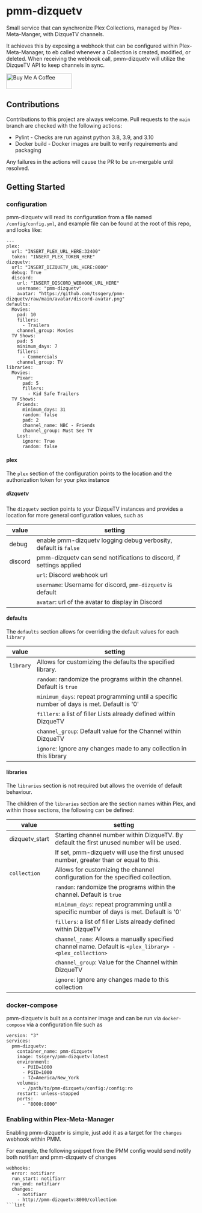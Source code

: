 # pmm-dizquetv

Small service that can synchronize Plex Collections, managed by Plex-Meta-Manger,
with DizqueTV channels.

It achieves this by exposing a webhook that can be configured within Plex-Meta-Manager,
to eb called whenever a Collection is created, modified, or deleted. When receiving the
webhook call, pmm-dizquetv will utilize the DizqueTV API to keep channels in sync.

<a href="https://www.buymeacoffee.com/tssgery" target="_blank"><img src="https://cdn.buymeacoffee.com/buttons/default-orange.png" alt="Buy Me A Coffee" height="41" width="174"></a>

## Contributions
Contributions to this project are always welcome. Pull requests to the `main` branch are checked with the following actions:
* Pylint - Checks are run against python 3.8, 3.9, and 3.10
* Docker build - Docker images are built to verify requirements and packaging

Any failures in the actions will cause the PR to be un-mergable until resolved.

## Getting Started

### configuration
pmm-dizquetv will read its configuration from a file named `/config/config.yml`, and example file can be found
at the root of this repo, and looks like:

```
---
plex:
  url: "INSERT_PLEX_URL_HERE:32400"
  token: "INSERT_PLEX_TOKEN_HERE"
dizquetv:
  url: "INSERT_DIZQUETV_URL_HERE:8000"
  debug: True
  discord:
    url: "INSERT_DISCORD_WEBHOOK_URL_HERE"
    username: "pmm-dizquetv"
    avatar: "https://github.com/tssgery/pmm-dizquetv/raw/main/avatar/discord-avatar.png"
defaults:
  Movies:
    pad: 10
    fillers:
      - Trailers
    channel_group: Movies
  TV Shows:
    pad: 5
    minimum_days: 7
    fillers:
      - Commercials
    channel_group: TV
libraries:
  Movies:
    Pixar:
      pad: 5
      fillers:
        - Kid Safe Trailers
  TV Shows:
    Friends:
      minimum_days: 31
      random: false
      pad: 2
      channel_name: NBC - Friends
      channel_group: Must See TV
    Lost: 
      ignore: True
      random: false
```

#### plex
The `plex` section of the configuration points to the location and the authorization token for your plex instance

##### dizquetv
The `dizquetv` section points to your DizqueTV instances and provides a location for more general configuration values,
such as

| value   | setting                                                             |
|---------|---------------------------------------------------------------------|
| debug   | enable pmm-dizquetv logging debug verbosity, default is `false`     |
| discord | pmm-dizquetv can send notifications to discord, if settings applied |
|         | `url`: Discord webhook url                                          |
|         | `username`: Username for discord, `pmm-dizquetv` is default         |
|         | `avatar`: url of the avatar to display in Discord                   |

#### defaults
The `defaults` section allows for overriding the default values for each `library`

| value     | setting                                                                                   |
|-----------|-------------------------------------------------------------------------------------------|
| `library` | Allows for customizing the defaults the specified library.                                |
|           | `random`: randomize the programs within the channel. Default is `true`                    |   
|           | `minimum_days`: repeat programming until a specific number of days is met. Default is '0' |
|           | `fillers`: a list of filler Lists already defined within DizqueTV                         |
|           | `channel_group`: Default value for the Channel within DizqueTV                            |
|           | `ignore`: Ignore any changes made to any collection in this library                       |


#### libraries
The `libraries` section is not required but allows the override of default behaviour. 

The children of the `libraries` section are the section names within Plex, and within those sections,
the following can be defined:

| value          | setting                                                                                                   |
|----------------|-----------------------------------------------------------------------------------------------------------|
| dizquetv_start | Starting channel number within DizqueTV. By default the first unused number will be used.                 |
|                | If set, pmm-dizquetv will use the first unused number, greater than or equal to this.                     |
| `collection`   | Allows for customizing the channel configuration for the specified collection.                            |
|                | `random`: randomize the programs within the channel. Default is `true`                                    |   
|                | `minimum_days`: repeat programming until a specific number of days is met. Default is '0'                 |
|                | `fillers`: a list of filler Lists already defined within DizqueTV                                         |
|                | `channel_name`: Allows a manually specified channel name. Default is `<plex_library> - <plex_collection>` |
|                | `channel_group`: Value for the Channel within DizqueTV                                                    |
|                | `ignore`: Ignore any changes made to this collection                                                      |


### docker-compose
pmm-dizquetv is built as a container image and can be run via `docker-compose` via a configuration file such as 

```
version: "3"
services:
  pmm-dizquetv:
    container_name: pmm-dizquetv
    image: tssgery/pmm-dizquetv:latest
    environment:
      - PUID=1000
      - PGID=1000
      - TZ=America/New_York
    volumes:
      - /path/to/pmm-dizquetv/config:/config:ro
    restart: unless-stopped
    ports:
      - "8000:8000"
```

### Enabling within Plex-Meta-Manager
Enabling pmm-dizquetv is simple, just add it as a target for the `changes` webhook within PMM.

For example, the following snippet from the PMM config would send notify both notifiarr and pmm-dizquetv of changes

```
webhooks:
  error: notifiarr
  run_start: notifiarr
  run_end: notifiarr
  changes:
    - notifiarr
    - http://pmm-dizquetv:8000/collection
```lint
